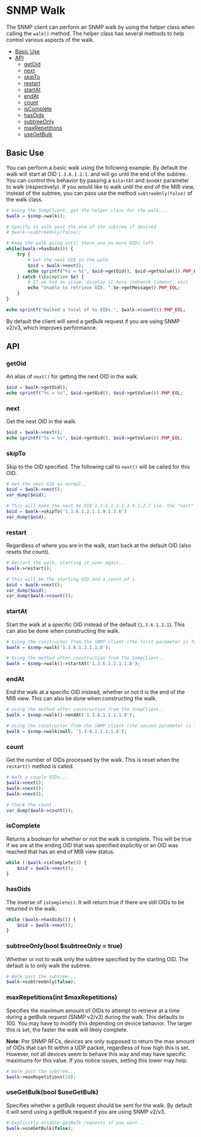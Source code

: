 SNMP Walk
================

The SNMP client can perform an SNMP walk by using the helper class when calling the `walk()` method. The helper class
has several methods to help control various aspects of the walk.

* [Basic Use](#basic-use)
* [API](#api)
  * [getOid](#getoid)
  * [next](#next)
  * [skipTo](#skipto)
  * [restart](#restart)
  * [startAt](#startat)
  * [endAt](#endat)
  * [count](#count)
  * [isComplete](#iscomplete)
  * [hasOids](#hasoids)
  * [subtreeOnly](#subtreeonlybool-subtreeonly--true)
  * [maxRepetitions](#maxrepetitionsint-maxrepetitions)
  * [useGetBulk](#usegetbulkbool-usegetbulk)

## Basic Use

You can perform a basic walk using the following example. By default the walk will start at OID `1.3.6.1.2.1`. and will
go until the end of the subtree. You can control this behavior by passing a `$startAt` and `$endAt` parameter to walk
(respectively). If you would like to walk until the end of the MIB view, instead of the subtree, you can pass use the
method `subtreeOnly(false)` of the walk class.

```php
# Using the SnmpClient, get the helper class for the walk...
$walk = $snmp->walk();

# Specify to walk past the end of the subtree if desired
# $walk->subtreeOnly(false);

# Keep the walk going until there are no more OIDs left
while($walk->hasOids()) {
    try {
        # Get the next OID in the walk
        $oid = $walk->next();
        echo sprintf("%s = %s", $oid->getOid(), $oid->getValue()).PHP_EOL;
    } catch (\Exception $e) {
        # If we had an issue, display it here (network timeout, etc)
        echo "Unable to retrieve OID. ".$e->getMessage().PHP_EOL;
    }
}

echo sprintf("Walked a total of %s OIDs.", $walk->count()).PHP_EOL; 
```

By default the client will send a getBulk request if you are using SNMP v2/v3, which improves performance.

## API

### getOid

An alias of `next()` for getting the next OID in the walk.

```php
$oid = $walk->getOid();
echo sprintf("%s = %s", $oid->getOid(), $oid->getValue()).PHP_EOL;
```

### next

Get the next OID in the walk.

```php
$oid = $walk->next();
echo sprintf("%s = %s", $oid->getOid(), $oid->getValue()).PHP_EOL;
```

### skipTo

Skip to the OID specified. The following call to `next()` will be called for this OID.

```php
# Get the next OID as normal..
$oid = $walk->next();
var_dump($oid);

# This will make the next be OID 1.3.6.1.2.1.1.9.1.2.7 (ie. the "next" in the sequence)
$oid = $walk->skipTo('1.3.6.1.2.1.1.9.1.2.6')
var_dump($oid);
```

### restart

Regardless of where you are in the walk, start back at the default OID (also resets the count).

```php
# Restart the walk, starting it over again...
$walk->restart();

# This will be the starting OID and a count of 1
$oid = $walk->next();
var_dump($oid);
var_dump($walk->count());
```

### startAt

Start the walk at a specific OID instead of the default (`1.3.6.1.2.1`). This can also be done when constructing the
walk.

```php
# Using the constructor from the SNMP client (the first parameter is for where to start)..
$walk = $snmp->walk('1.3.6.1.2.1.1.8');

# Using the method after construction from the SnmpClient..
$walk = $snmp->walk()->startAt('1.3.6.1.2.1.1.8');
```

### endAt

End the walk at a specific OID instead, whether or not it is the end of the MIB view. This can also be done when
constructing the walk.

```php
# Using the method after construction from the SnmpClient..
$walk = $snmp->walk()->endAt('1.3.6.1.2.1.1.8');

# Using the constructor from the SNMP client (the second parameter is for where to end)..
$walk = $snmp->walk(null, '1.3.6.1.2.1.1.8');
```

### count

Get the number of OIDs processed by the walk. This is reset when the `restart()` method is called.

```php
# Walk a couple OIDs...
$walk->next();
$walk->next();
$walk->next();

# Check the count..
var_dump($walk->count());
```

### isComplete

Returns a boolean for whether or not the walk is complete. This will be true if we are at the ending OID that was specified
explicitly or an OID was reached that has an end of MIB view status.

```php
while (!$walk->isComplete()) {
    $oid = $walk->next();
}
```

### hasOids

The inverse of `isComplete()`. It will return true if there are still OIDs to be returned in the walk.

```php
while ($walk->hasOids()) {
    $oid = $walk->next();
}
```

### subtreeOnly(bool $subtreeOnly = true)

Whether or not to walk only the subtree specified by the starting OID. The default is to only walk the subtree.

```php
# Walk past the subtree...
$walk->subtreeOnly(false);
```

###  maxRepetitions(int $maxRepetitions)

Specifies the maximum amount of OIDs to attempt to retrieve at a time during a getBulk request (SNMP v2/v3) during the
walk. This defaults to 100. You may have to modify this depending on device behavior. The larger this is set, the faster
the walk will likely complete.

**Note**: Per SNMP RFCs, devices are only supposed to return the max amount of OIDs that can fit within a UDP packet,
regardless of how high this is set. However, not all devices seem to behave this way and may have specific maximums for
this value. If you notice issues, setting this lower may help.

```php
# Walk past the subtree...
$walk->maxRepetitions(10);
```

### useGetBulk(bool $useGetBulk)

Specifies whether a getBulk request should be sent for the walk. By default it will send using a getBulk request if you
are using SNMP v2/v3.

```php
# Explicitly disable getBulk requests if you want...
$walk->useGetBulk(false);
```
